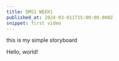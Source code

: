 ```yaml
---
title: DMS1 WEEK1
published_at: 2024-03-011T15:00:00.000Z
snippet: first video
---
```

this is my simple storyboard

Hello, world!

